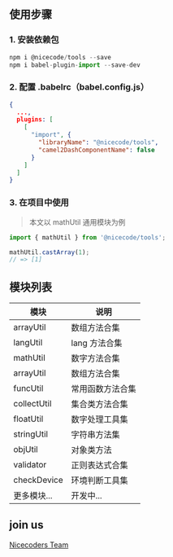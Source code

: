 ## 使用步骤

### 1. 安装依赖包

```js
npm i @nicecode/tools --save
npm i babel-plugin-import --save-dev
```

### 2. 配置 .babelrc（babel.config.js）

```json
{
  ...,
  plugins: [
    [
      "import", {
        "libraryName": "@nicecode/tools",
        "camel2DashComponentName": false
      }
    ]
  ]
}

```

### 3. 在项目中使用

> 本文以 mathUtil 通用模块为例

```js
import { mathUtil } from '@nicecode/tools';

mathUtil.castArray(1);
// => [1]
```

## 模块列表

| 模块        | 说明             |
| ----------- | ---------------- |
| arrayUtil   | 数组方法合集   |
| langUtil   | lang 方法合集   |
| mathUtil   | 数字方法合集   |
| arrayUtil   | 数组方法合集   |
| funcUtil   | 常用函数方法合集   |
| collectUtil   | 集合类方法合集   |
| floatUtil   | 数字处理工具集   |
| stringUtil  | 字符串方法集 |
| objUtil  | 对象类方法 |
| validator   | 正则表达式合集   |
| checkDevice | 环境判断工具集   |
| 更多模块...     | 开发中...    |

## join us

[Nicecoders Team](https://github.com/nicecoders/nicecode)
